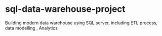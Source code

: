 # sql-data-warehouse-project
Building modern data warehouse using SQL server, including ETL process, data modelling , Analytics
